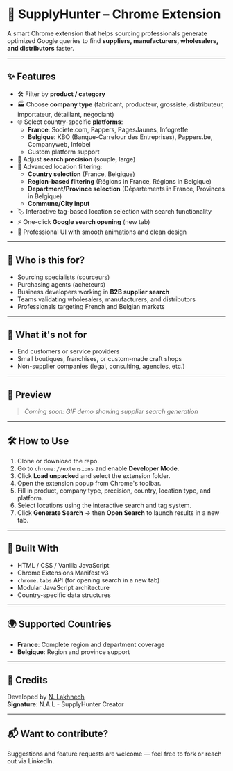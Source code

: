 # 🚀 SupplyHunter – Chrome Extension

A smart Chrome extension that helps sourcing professionals generate optimized Google queries to find **suppliers, manufacturers, wholesalers, and distributors** faster.

---

## ✨ Features

- 🛠 Filter by **product / category**
- 🏭 Choose **company type** (fabricant, producteur, grossiste, distributeur, importateur, détaillant, négociant)
- 🌐 Select country-specific **platforms**:
  - **France**: Societe.com, Pappers, PagesJaunes, Infogreffe
  - **Belgique**: KBO (Banque-Carrefour des Entreprises), Pappers.be, Companyweb, Infobel
  - Custom platform support
- 🎯 Adjust **search precision** (souple, large)
- 📍 Advanced location filtering:
  - **Country selection** (France, Belgique)
  - **Region-based filtering** (Régions in France, Régions in Belgique)
  - **Department/Province selection** (Départements in France, Provinces in Belgique)
  - **Commune/City input**
- 🏷️ Interactive tag-based location selection with search functionality
- ⚡ One-click **Google search opening** (new tab)
- 🎨 Professional UI with smooth animations and clean design

---

## 🎯 Who is this for?

- Sourcing specialists (sourceurs)  
- Purchasing agents (acheteurs)  
- Business developers working in **B2B supplier search**  
- Teams validating wholesalers, manufacturers, and distributors  
- Professionals targeting French and Belgian markets

---

## 🚫 What it's **not** for

- End customers or service providers  
- Small boutiques, franchises, or custom-made craft shops  
- Non-supplier companies (legal, consulting, agencies, etc.)  

---

## 📸 Preview

> _Coming soon: GIF demo showing supplier search generation_

---

## 🛠 How to Use

1. Clone or download the repo.  
2. Go to `chrome://extensions` and enable **Developer Mode**.  
3. Click **Load unpacked** and select the extension folder.  
4. Open the extension popup from Chrome's toolbar.  
5. Fill in product, company type, precision, country, location type, and platform.  
6. Select locations using the interactive search and tag system.  
7. Click **Generate Search** → then **Open Search** to launch results in a new tab.  

---

## 🧪 Built With

- HTML / CSS / Vanilla JavaScript  
- Chrome Extensions Manifest v3  
- `chrome.tabs` API (for opening search in a new tab)  
- Modular JavaScript architecture  
- Country-specific data structures

---

## 🌍 Supported Countries

- **France**: Complete region and department coverage
- **Belgique**: Region and province support

---

## 🤝 Credits

Developed by [N. Lakhnech](https://www.linkedin.com/in/n-lakhnech)  
**Signature**: N.A.L - SupplyHunter Creator

---

## 📬 Want to contribute?

Suggestions and feature requests are welcome — feel free to fork or reach out via LinkedIn.